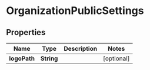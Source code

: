 

# OrganizationPublicSettings

## Properties

Name | Type | Description | Notes
------------ | ------------- | ------------- | -------------
**logoPath** | **String** |  |  [optional]



